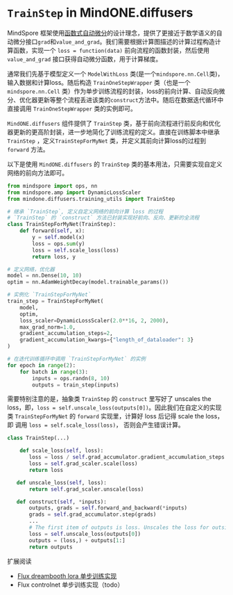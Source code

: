 # `TrainStep` in MindONE.diffusers

MindSpore 框架使用[函数式自动微分](https://www.mindspore.cn/tutorials/zh-CN/master/beginner/autograd.html)的设计理念，提供了更接近于数学语义的自动微分接口`grad`和`value_and_grad`。我们需要根据计算图描述的计算过程构造计算函数，实现一个 `loss = function(data)` 前向流程的函数封装，然后使用 `value_and_grad` 接口获得自动微分函数，用于计算梯度。

通常我们先基于模型定义一个 `ModelWithLoss` 类(是一个`mindspore.nn.Cell`类)，输入数据和计算loss。随后构造 `TrainOneStepWrapper` 类（也是一个 `mindspore.nn.Cell` 类）作为单步训练流程的封装，loss的前向计算、自动反向微分、优化器更新等整个流程丢进该类的`construct`方法中。随后在数据迭代循环中直接调用 `TrainOneStepWrapper` 类的实例即可。

`MindONE.diffusers` 组件提供了 `TrainStep` 类，基于前向流程进行前反向和优化器更新的更高阶封装，进一步地简化了训练流程的定义。直接在训练脚本中继承`TrainStep` ，定义`TrainStepForMyNet` 类，并定义其前向计算loss的过程到 `forward` 方法。


以下是使用 `MindONE.diffusers` 的 `TrainStep` 类的基本用法，只需要实现自定义网络的前向方法即可。

```python
from mindspore import ops, nn
from mindspore.amp import DynamicLossScaler
from mindone.diffusers.training_utils import TrainStep

# 继承 `TrainStep`, 定义自定义网络的前向计算 loss 的过程
# `TrainStep` 的 `construct` 方法已封装实现好前向、反向、更新的全流程
class TrainStepForMyNet(TrainStep):
    def forward(self, x):
        y = self.model(x)
        loss = ops.sum(y)
        loss = self.scale_loss(loss)
        return loss, y

# 定义网络，优化器
model = nn.Dense(10, 10)
optim = nn.AdamWeightDecay(model.trainable_params())

# 实例化 `TrainStepForMyNet`
train_step = TrainStepForMyNet(
    model,
    optim,
    loss_scaler=DynamicLossScaler(2.0**16, 2, 2000),
    max_grad_norm=1.0,
    gradient_accumulation_steps=2,
    gradient_accumulation_kwargs={"length_of_dataloader": 3}
)

# 在迭代训练循环中调用 `TrainStepForMyNet` 的实例
for epoch in range(2):
    for batch in range(3):
        inputs = ops.randn(8, 10)
        outputs = train_step(inputs)
```

需要特别注意的是，抽象类 `TrainStep` 的 `construct` 里写好了 unscales the loss，即，`loss = self.unscale_loss(outputs[0])`。因此我们在自定义的实现类 `TrainStepForMyNet` 的 `forward` 实现里，计算好 loss 后记得 scale the loss， 即 调用 `loss = self.scale_loss(loss)`， 否则会产生错误计算。


 ```python
class TrainStep(...)

     def scale_loss(self, loss):
        loss = loss / self.grad_accumulator.gradient_accumulation_steps
        loss = self.grad_scaler.scale(loss)
        return loss

    def unscale_loss(self, loss):
        return self.grad_scaler.unscale(loss)

    def construct(self, *inputs):
        outputs, grads = self.forward_and_backward(*inputs)
        grads = self.grad_accumulator.step(grads)
        ...
        # The first item of outputs is loss. Unscales the loss for outside logging.
        loss = self.unscale_loss(outputs[0])
        outputs = (loss,) + outputs[1:]
        return outputs
```


扩展阅读
- [Flux dreambooth lora 单步训练实现](flux_lora_single_train_step.md)
- Flux controlnet 单步训练实现（todo）